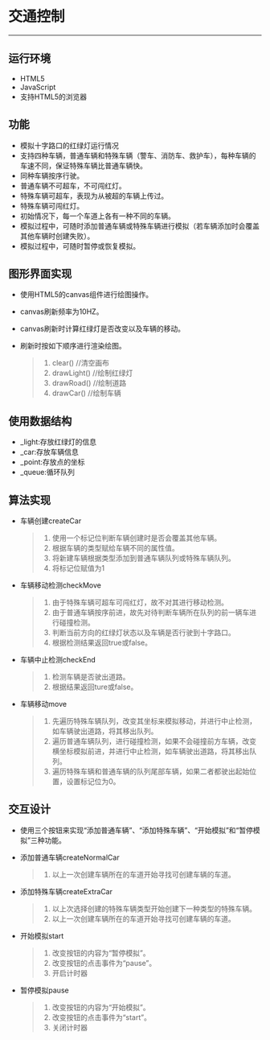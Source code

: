 # 交通控制
***
## 运行环境
* HTML5
* JavaScript
* 支持HTML5的浏览器

## 功能
* 模拟十字路口的红绿灯运行情况
* 支持四种车辆，普通车辆和特殊车辆（警车、消防车、救护车），每种车辆的车速不同，保证特殊车辆比普通车辆快。
* 同种车辆按序行驶。
* 普通车辆不可超车，不可闯红灯。
* 特殊车辆可超车，表现为从被超的车辆上传过。
* 特殊车辆可闯红灯。
* 初始情况下，每一个车道上各有一种不同的车辆。
* 模拟过程中，可随时添加普通车辆或特殊车辆进行模拟（若车辆添加时会覆盖其他车辆时创建失败）。
* 模拟过程中，可随时暂停或恢复模拟。

## 图形界面实现
* 使用HTML5的canvas组件进行绘图操作。
* canvas刷新频率为10HZ。
* canvas刷新时计算红绿灯是否改变以及车辆的移动。
* 刷新时按如下顺序进行渲染绘图。

	> 1. clear() //清空画布
	> 2. drawLight() //绘制红绿灯
	> 3. drawRoad() //绘制道路
	> 4. drawCar() //绘制车辆

## 使用数据结构
* _light:存放红绿灯的信息
* _car:存放车辆信息
* _point:存放点的坐标
* _queue:循环队列

## 算法实现
* 车辆创建createCar

	> 1. 使用一个标记位判断车辆创建时是否会覆盖其他车辆。
	> 2. 根据车辆的类型赋给车辆不同的属性值。
	> 3. 将新建车辆根据类型添加到普通车辆队列或特殊车辆队列。
	> 4. 将标记位赋值为1

* 车辆移动检测checkMove

	> 1. 由于特殊车辆可超车可闯红灯，故不对其进行移动检测。
	> 2. 由于普通车辆按序前进，故先对待判断车辆所在队列的前一辆车进行碰撞检测。
	> 3. 判断当前方向的红绿灯状态以及车辆是否行驶到十字路口。
	> 4. 根据检测结果返回true或false。

* 车辆中止检测checkEnd

	> 1. 检测车辆是否驶出道路。
	> 2. 根据结果返回ture或false。

* 车辆移动move

	> 1. 先遍历特殊车辆队列，改变其坐标来模拟移动，并进行中止检测，如车辆驶出道路，将其移出队列。
	> 2. 遍历普通车辆队列，进行碰撞检测，如果不会碰撞前方车辆，改变横坐标模拟前进，并进行中止检测，如车辆驶出道路，将其移出队列。
	> 3. 遍历特殊车辆和普通车辆的队列尾部车辆，如果二者都驶出起始位置，设置标记位为0。

## 交互设计
* 使用三个按钮来实现“添加普通车辆”、“添加特殊车辆”、“开始模拟”和“暂停模拟”三种功能。
* 添加普通车辆createNormalCar

	> 1. 以上一次创建车辆所在的车道开始寻找可创建车辆的车道。

* 添加特殊车辆createExtraCar

	> 1. 以上次选择创建的特殊车辆类型开始创建下一种类型的特殊车辆。
	> 2. 以上一次创建车辆所在的车道开始寻找可创建车辆的车道。

* 开始模拟start

	> 1. 改变按钮的内容为“暂停模拟”。
	> 2. 改变按钮的点击事件为“pause”。
	> 3. 开启计时器

* 暂停模拟pause

	> 1. 改变按钮的内容为“开始模拟”。
	> 2. 改变按钮的点击事件为“start”。
	> 3. 关闭计时器
